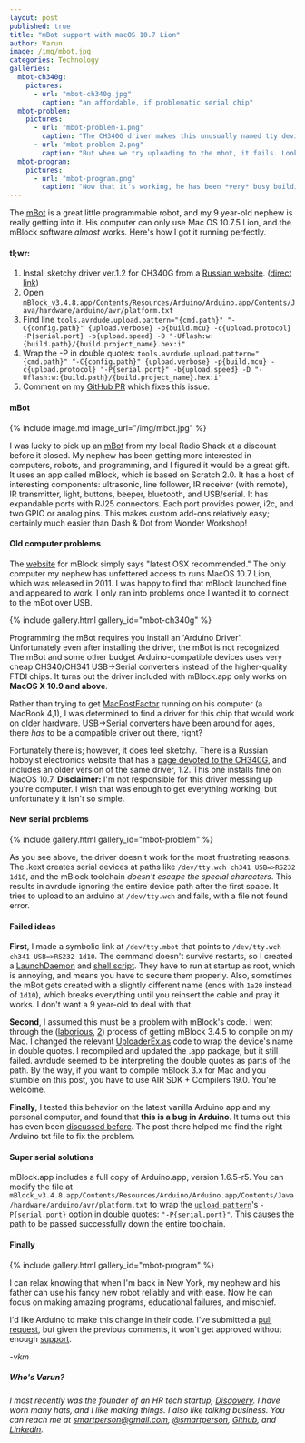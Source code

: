```yaml
---
layout: post
published: true
title: "mBot support with macOS 10.7 Lion"
author: Varun
image: /img/mbot.jpg
categories: Technology
galleries:
  mbot-ch340g:
    pictures:
      - url: "mbot-ch340g.jpg"
        caption: "an affordable, if problematic serial chip"
  mbot-problem:
    pictures:
      - url: "mbot-problem-1.png"
        caption: "The CH340G driver makes this unusually named tty device."
      - url: "mbot-problem-2.png"
        caption: "But when we try uploading to the mbot, it fails. Look at that device name though: where did the rest of it go?"
  mbot-program:
    pictures:
      - url: "mbot-program.png"
        caption: "Now that it's working, he has been *very* busy building some cool programs, all on his own."
---
```


The [mBot](http://www.makeblock.com/product/mbot-robot-kit) is a great little programmable robot, and my 9 year-old nephew is really getting into it. His computer can only use Mac OS 10.7.5 Lion, and the mBlock software *almost* works. Here's how I got it running perfectly.

#### tl;wr:

1. Install sketchy driver ver.1.2 for CH340G from a [Russian website](http://www.5v.ru/ch340g.htm). ([direct link](http://www.5v.ru/zip/ch341ser_mac(v12).zip))
1. Open `mBlock_v3.4.8.app/Contents/Resources/Arduino/Arduino.app/Contents/Java/hardware/arduino/avr/platform.txt`
2. Find line `tools.avrdude.upload.pattern="{cmd.path}" "-C{config.path}" {upload.verbose} -p{build.mcu} -c{upload.protocol} -P{serial.port} -b{upload.speed} -D "-Uflash:w:{build.path}/{build.project_name}.hex:i"`
3. Wrap the -P in double quotes: `tools.avrdude.upload.pattern="{cmd.path}" "-C{config.path}" {upload.verbose} -p{build.mcu} -c{upload.protocol} "-P{serial.port}" -b{upload.speed} -D "-Uflash:w:{build.path}/{build.project_name}.hex:i"`
5. Comment on my [GitHub PR](https://github.com/arduino/Arduino/pull/6383) which fixes this issue.

#### mBot

{% include image.md image_url="/img/mbot.jpg" %}

I was lucky to pick up an [mBot](http://www.makeblock.com/product/mbot-robot-kit) from my local Radio Shack at a discount before it closed. My nephew has been getting more interested in computers, robots, and programming, and I figured it would be a great gift. It uses an app called mBlock, which is based on Scratch 2.0. It has a host of interesting components: ultrasonic, line follower, IR receiver (with remote), IR transmitter, light, buttons, beeper, bluetooth, and USB/serial. It has expandable ports with RJ25 connectors. Each port provides power, i2c, and two GPIO or analog pins. This makes custom add-ons relatively easy; certainly much easier than Dash & Dot from Wonder Workshop!

#### Old computer problems

The [website](http://www.mblock.cc/download/) for mBlock simply says "latest OSX recommended." The only computer my nephew has unfettered access to runs MacOS 10.7 Lion, which was released in 2011. I was happy to find that mBlock launched fine and appeared to work. I only ran into problems once I wanted it to connect to the mBot over USB.

{% include gallery.html gallery_id="mbot-ch340g" %}

Programming the mBot requires you install an 'Arduino Driver'. Unfortunately even after installing the driver, the mBot is not recognized. The mBot and some other budget Arduino-compatible devices uses very cheap CH340/CH341 USB->Serial converters instead of the higher-quality FTDI chips. It turns out the driver included with mBlock.app only works on **MacOS X 10.9 and above**.

Rather than trying to get [MacPostFactor](http://www.osxhackers.net/macpostfactor.html) running on his computer (a MacBook 4,1), I was determined to find a driver for this chip that would work on older hardware. USB->Serial converters have been around for ages, there *has* to be a compatible driver out there, right?

Fortunately there is; however, it does feel sketchy. There is a Russian hobbyist electronics website that has a [page devoted to the CH340G](http://www.5v.ru/ch340g.htm), and includes an older version of the same driver, 1.2. This one installs fine on MacOS 10.7. **Disclaimer:** I'm not responsible for this driver messing up you're computer. I wish that was enough to get everything working, but unfortunately it isn't so simple.

#### New serial problems

{% include gallery.html gallery_id="mbot-problem" %}

As you see above, the driver doesn't work for the most frustrating reasons. The .kext creates serial devices at paths like `/dev/tty.wch ch341 USB=>RS232 1d10`, and the mBlock toolchain *doesn't escape the special characters*. This results in avrdude ignoring the entire device path after the first space. It tries to upload to an arduino at `/dev/tty.wch` and fails, with a file not found error.

#### Failed ideas

**First**, I made a symbolic link at `/dev/tty.mbot` that points to `/dev/tty.wch ch341 USB=>RS232 1d10`. The command doesn't survive restarts, so I created a [LaunchDaemon](https://gist.github.com/smartperson/d4c143525234befca0953adcf4c24983) and [shell script](https://gist.github.com/smartperson/739a0ea863cd965fddd87f263bf034ba). They have to run at startup as root, which is annoying, and means you have to secure them properly. Also, sometimes the mBot gets created with a slightly different name (ends with `1a20` instead of `1d10`), which breaks everything until you reinsert the cable and pray it works. I don't want a 9 year-old to deal with that.

**Second**, I assumed this must be a problem with mBlock's code. I went through the ([laborious](https://github.com/Makeblock-official/mBlock/issues/46), [2](http://forum.makeblock.com/t/compiling-giyhub-3-4-5-release-no-serial-ports/6987)) process of getting mBlock 3.4.5 to compile on my Mac. I changed the relevant [UploaderEx.as](https://github.com/Makeblock-official/mBlock/blob/b7522d3fc76a8cf27485e5dbe93cba20b05eb15c/src/extensions/UploaderEx.as#L52) code to wrap the device's name in double quotes. I recompiled and updated the .app package, but it still failed. avrdude seemed to be interpreting the double quotes as parts of the path. By the way, if you want to compile mBlock 3.x for Mac and you stumble on this post, you have to use AIR SDK + Compilers 19.0. You're welcome.

**Finally**, I tested this behavior on the latest vanilla Arduino app and my personal computer, and found that **this is a bug in Arduino**. It turns out this has even been [discussed before](https://github.com/arduino/Arduino/issues/3693). The post there helped me find the right Arduino txt file to fix the problem.

#### Super serial solutions

mBlock.app includes a full copy of Arduino.app, version 1.6.5-r5. You can modify the file at `mBlock_v3.4.8.app/Contents/Resources/Arduino/Arduino.app/Contents/Java/hardware/arduino/avr/platform.txt` to wrap the [`upload.pattern`](https://github.com/arduino/Arduino/blob/8d955c8be12731a4df7064e04606399c2cdad03b/hardware/arduino/avr/platform.txt#L105)'s `-P{serial.port}` option in double quotes: `"-P{serial.port}"`. This causes the path to be passed successfully down the entire toolchain.

#### Finally

{% include gallery.html gallery_id="mbot-program" %}

I can relax knowing that when I'm back in New York, my nephew and his father can use his fancy new robot reliably and with ease. Now he can focus on making amazing programs, educational failures, and mischief.

I'd like Arduino to make this change in their code. I've submitted a [pull request](https://github.com/arduino/Arduino/pull/6383), but given the previous comments, it won't get approved without enough [support](https://github.com/arduino/Arduino/issues/3693).

*-vkm*

##### Who's Varun?

_I most recently was the founder of an HR tech startup, [Disqovery](http://disqovery.com). I have worn many hats, and I like making things. I also like talking business. You can reach me at [smartperson@gmail.com](mailto:smartperson@gmail.com), [@smartperson](https://twitter.com/smartperson), [Github](https://github.com/smartperson), and [LinkedIn](https://linkedin.com/in/varunkmehta)._